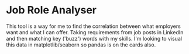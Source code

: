 # Job Role Analyser
This tool is a way for me to find the correlation between what employers want and what I can offer. Taking requirements from job posts in LinkedIn and then matching key ('buzz') words with my skills. I'm looking to visual this data in matplotlib/seaborn so pandas is on the cards also.
